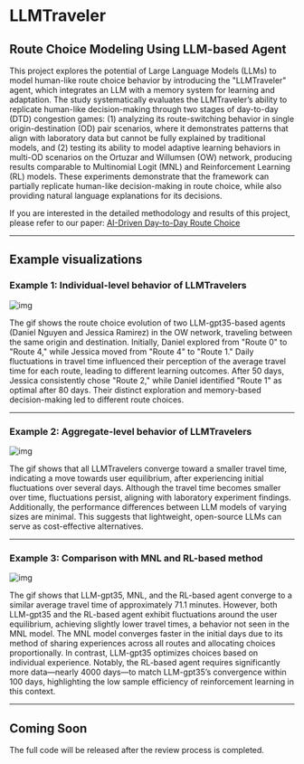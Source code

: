 # LLMTraveler

## Route Choice Modeling Using LLM-based Agent
This project explores the potential of Large Language Models (LLMs) to model human-like route choice behavior by introducing the "LLMTraveler" agent, which integrates an LLM with a memory system for learning and adaptation. The study systematically evaluates the LLMTraveler’s ability to replicate human-like decision-making through two stages of day-to-day (DTD) congestion games: (1) analyzing its route-switching behavior in single origin-destination (OD) pair scenarios, where it demonstrates patterns that align with laboratory data but cannot be fully explained by traditional models, and (2) testing its ability to model adaptive learning behaviors in multi-OD scenarios on the Ortuzar and Willumsen (OW) network, producing results comparable to Multinomial Logit (MNL) and Reinforcement Learning (RL) models. These experiments demonstrate that the framework can partially replicate human-like decision-making in route choice, while also providing natural language explanations for its decisions.

If you are interested in the detailed methodology and results of this project, please refer to our paper:
[AI-Driven Day-to-Day Route Choice](https://arxiv.org/abs/2412.03338)

---------------------------------------------------------------------------------------------------

## Example visualizations
### Example 1: Individual-level behavior of LLMTravelers

![img](https://github.com/georgewanglz2019/LLMTraveler/blob/main/route_choices_of_two_agents_small.gif)  

The gif shows the route choice evolution of two LLM-gpt35-based agents (Daniel Nguyen and Jessica Ramirez) in the OW network, traveling between the same origin and destination. Initially, Daniel explored from "Route 0" to "Route 4," while Jessica moved from "Route 4" to "Route 1." Daily fluctuations in travel time influenced their perception of the average travel time for each route, leading to different learning outcomes. After 50 days, Jessica consistently chose "Route 2," while Daniel identified "Route 1" as optimal after 80 days. Their distinct exploration and memory-based decision-making led to different route choices.

---------------------------------------------------------------------------------------------------

### Example 2: Aggregate-level behavior of LLMTravelers

![img](https://github.com/georgewanglz2019/LLMTraveler/blob/main/LLMTravelers_avg_tt_small.gif)  

The gif shows that all LLMTravelers converge toward a smaller travel time, indicating a move towards user equilibrium, after experiencing initial fluctuations over several days. Although the travel time becomes smaller over time, fluctuations persist, aligning with laboratory experiment findings. Additionally, the performance differences between LLM models of varying sizes are minimal. This suggests that lightweight, open-source LLMs can serve as cost-effective alternatives.

---------------------------------------------------------------------------------------------------

### Example 3: Comparison with MNL and RL-based method

![img](https://github.com/georgewanglz2019/LLMTraveler/blob/main/Diff_methods_avg_tt.gif)  

The gif shows that LLM-gpt35, MNL, and the RL-based agent converge to a similar average travel time of approximately 71.1 minutes. However, both LLM-gpt35 and the RL-based agent exhibit fluctuations around the user equilibrium, achieving slightly lower travel times, a behavior not seen in the MNL model. The MNL model converges faster in the initial days due to its method of sharing experiences across all routes and allocating choices proportionally. In contrast, LLM-gpt35 optimizes choices based on individual experience. Notably, the RL-based agent requires significantly more data—nearly 4000 days—to match LLM-gpt35’s convergence within 100 days, highlighting the low sample efficiency of reinforcement learning in this context.

---------------------------------------------------------------------------------------------------

## Coming Soon
The full code will be released after the review process is completed.

